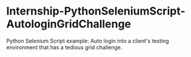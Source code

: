 # Internship-PythonSeleniumScript-AutologinGridChallenge
Python Selenium Script example: Auto login into a client's testing environment that has a tedious grid challenge.